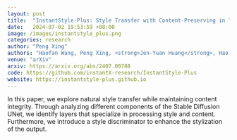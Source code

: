 ```yaml
---
layout: post
title:  "InstantStyle-Plus: Style Transfer with Content-Preserving in Text-to-Image Generation"
date:   2024-07-02 19:53:59 +08:00
image: /images/instantstyle_plus.png
categories: research
author: "Peng Xing"
authors: "Haofan Wang, Peng Xing, <strong>Jen-Yuan Huang</strong>, Hao Ai, Qixun Wang, Xu Bai"
venue: "arXiv"
arxiv: https://arxiv.org/abs/2407.00788
code: https://github.com/instantX-research/InstantStyle-Plus
website: https://instantstyle-plus.github.io
---
```

In this paper, we explore natural style transfer while maintaining content integrity. Through analyzing different components of the Stable Diffusion UNet, we identify layers that specialize in processing style and content. Furthermore, we introduce a style discriminator to enhance the stylization of the output.